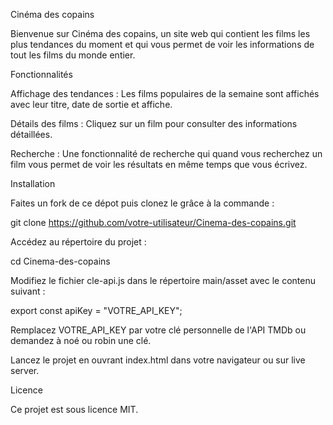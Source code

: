 Cinéma des copains

Bienvenue sur Cinéma des copains, un site web qui contient les films les plus tendances du moment et qui vous permet de voir les informations de tout les films du monde entier.

Fonctionnalités

Affichage des tendances : Les films populaires de la semaine sont affichés avec leur titre, date de sortie et affiche.

Détails des films : Cliquez sur un film pour consulter des informations détaillées.

Recherche : Une fonctionnalité de recherche qui quand vous recherchez un film vous permet de voir les résultats en même temps que vous écrivez.

Installation

Faites un fork de ce dépot puis clonez le grâce à la commande :

git clone https://github.com/votre-utilisateur/Cinema-des-copains.git

Accédez au répertoire du projet :

cd Cinema-des-copains

Modifiez le fichier cle-api.js dans le répertoire main/asset avec le contenu suivant :

export const apiKey = "VOTRE_API_KEY";

Remplacez VOTRE_API_KEY par votre clé personnelle de l'API TMDb ou demandez à noé ou robin une clé.

Lancez le projet en ouvrant index.html dans votre navigateur ou sur live server.

Licence

Ce projet est sous licence MIT. 
